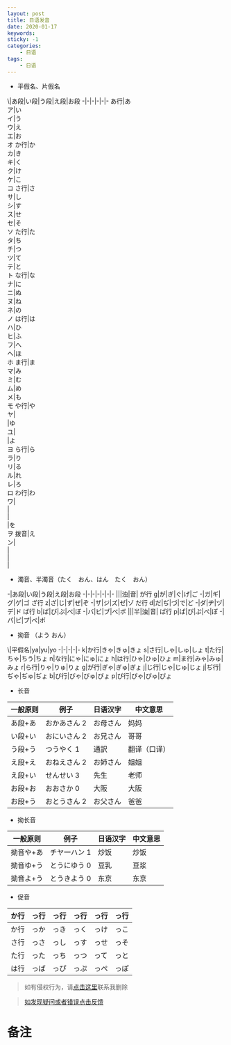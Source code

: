 ```yaml
---
layout: post
title: 日语发音
date: 2020-01-17
keywords:
sticky: -1
categories:
    - 日语
tags:
    - 日语
---
```


- 平假名、片假名
<!-- more -->
\\|あ段|い段|う段|え段|お段
-|-|-|-|-|-
あ行|あ<br>ア|い<br>イ|う<br>ウ|え<br>エ|お<br>オ
か行|か<br>カ|き<br>キ|く<br>ク|け<br>ケ|こ<br>コ
さ行|さ<br>サ|し<br>シ|す<br>ス|せ<br>セ|そ<br>ソ
た行|た<br>タ|ち<br>チ|つ<br>ツ|て<br>テ|と<br>ト
な行|な<br>ナ|に<br>ニ|ぬ<br>ヌ|ね<br>ネ|の<br>ノ
は行|は<br>ハ|ひ<br>ヒ|ふ<br>フ|へ<br>ヘ|ほ<br>ホ
ま行|ま<br>マ|み<br>ミ|む<br>ム|め<br>メ|も<br>モ
や行|や<br>ヤ|<br>|ゆ<br>ユ|<br>|よ<br>ヨ
ら行|ら<br>ラ|り<br>リ|る<br>ル|れ<br>レ|ろ<br>ロ
わ行|わ<br>ワ|<br>|<br>|<br>|を<br>ヲ
拨音|え<br>ン|<br>|<br>|<br>|<br>

- 濁音、半濁音（たく　おん、はん　たく　おん）

-|あ段|い段|う段|え段|お段
-|-|-|-|-|-|-
|||浊|音|
が行 g|が|ぎ|ぐ|げ|ご
-|ガ|ギ|グ|ゲ|ゴ
ざ行 z|ざ|じ|ず|ぜ|ぞ
-|ザ|ジ|ズ|ゼ|ゾ
だ行 d|だ|ぢ|づ|で|ど
-|ダ|ヂ|ヅ|デ|ド
ば行 b|ば|び|ぶ|べ|ぼ
-|バ|ビ|ブ|べ|ボ
|||半|浊|音|
ぱ行 p|ぱ|ぴ|ぷ|ぺ|ぽ
-|パ|ピ|プ|ぺ|ポ

- 拗音 （よう おん）

\\|平假名|ya|yu|yo
-|-|-|-|-
k|か行|きゃ|きゅ|きょ
s|さ行|しゃ|しゅ|しょ
t|た行|ちゃ|ちう|ちょ
n|な行|にゃ|にゅ|にょ
h|は行|ひゃ|ひゅ|ひょ
m|ま行|みゃ|みゅ|みょ
r|ら行|りゃ|りゅ|りょ
g|が行|ぎゃ|ぎゅ|ぎょ
j|じ行|じゃ|じゅ|じょ
j|ぢ行|ぢゃ|ぢゅ|ぢょ
b|び行|びゃ|びゅ|びょ
p|ぴ行|ぴゃ|ぴゅ|ぴょ

- 长音

一般原则|例子|日语汉字|中文意思
-|-|-|-
あ段+あ|おかあさん 2|お母さん|妈妈
い段+い|おにいさん 2|お兄さん|哥哥
う段+う|つうやく 1|通訳|翻译（口译）
え段+え|おねえさん 2|お姉さん|姐姐
え段+い|せんせい 3|先生|老师
お段+お|おおさか 0|大阪|大阪
お段+う|おとうさん 2|お父さん|爸爸

- 拗长音

一般原则|例子|日语汉字|中文意思
-|-|-|-
拗音や+あ|チヤ一ハン 1|炒饭|炒饭
拗音ゆ+う|とうにゆう 0|豆乳|豆浆
拗音よ+う|とうきよう 0|东京|东京

- 促音

か行|っ行|っ行|っ行|っ行|っ行
-|-|-|-|-|-
か行|っか|っき|っく|っけ|っこ
さ行|っさ|っし|っす|っせ|っそ
た行|った|っち|っつ|って|っと
は行|っぱ|っぴ|っぷ|っぺ|っぽ

>如有侵权行为，请[点击这里](https://github.com/cooper-q/MattMeng_hexo/issues)联系我删除

>[如发现疑问或者错误点击反馈](https://github.com/cooper-q/MattMeng_hexo/issues)

# 备注


